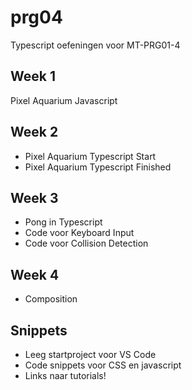 # prg04
Typescript oefeningen voor MT-PRG01-4

## Week 1
Pixel Aquarium Javascript

## Week 2
- Pixel Aquarium Typescript Start
- Pixel Aquarium Typescript Finished

## Week 3
- Pong in Typescript
- Code voor Keyboard Input
- Code voor Collision Detection

## Week 4
- Composition

## Snippets
- Leeg startproject voor VS Code
- Code snippets voor CSS en javascript
- Links naar tutorials!